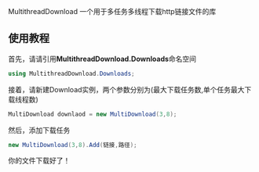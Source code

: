 
MultithreadDownload
一个用于多任务多线程下载http链接文件的库

## 使用教程
首先，请请引用**MultithreadDownload.Downloads**命名空间
```C#
using MultithreadDownload.Downloads;
```
接着，请新建Download实例，两个参数分别为(最大下载任务数,单个任务最大下载线程数)
```C#
MultiDownload downlaod = new MultiDownload(3,8);
```
然后，添加下载任务
```C#
new MultiDownload(3,8).Add(链接,路径);
```
你的文件下载好了！
